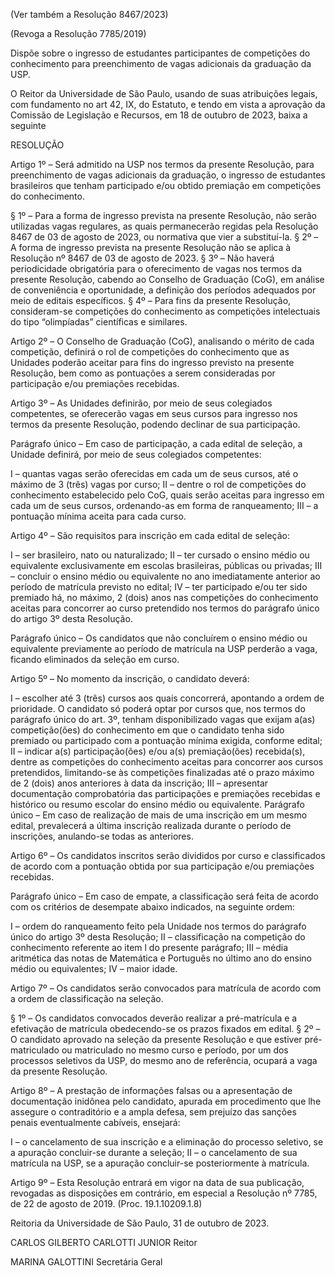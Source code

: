 (Ver também a Resolução 8467/2023)

(Revoga a Resolução 7785/2019)

Dispõe sobre o ingresso de estudantes participantes de competições do conhecimento para preenchimento de vagas adicionais da graduação da USP.

O Reitor da Universidade de São Paulo, usando de suas atribuições legais, com fundamento no art 42, IX, do Estatuto, e tendo em vista a aprovação da Comissão de Legislação e Recursos, em 18 de outubro de 2023, baixa a seguinte

RESOLUÇÃO

Artigo 1º – Será admitido na USP nos termos da presente Resolução, para preenchimento de vagas adicionais da graduação, o ingresso de estudantes brasileiros que tenham participado e/ou obtido premiação em competições do conhecimento.

§ 1º – Para a forma de ingresso prevista na presente Resolução, não serão utilizadas vagas regulares, as quais permanecerão regidas pela Resolução 8467 de 03 de agosto de 2023, ou normativa que vier a substituí-la.
§ 2º – A forma de ingresso prevista na presente Resolução não se aplica à Resolução nº 8467 de 03 de agosto de 2023.
§ 3º – Não haverá periodicidade obrigatória para o oferecimento de vagas nos termos da presente Resolução, cabendo ao Conselho de Graduação (CoG), em análise de conveniência e oportunidade, a definição dos períodos adequados por meio de editais específicos.
§ 4º – Para fins da presente Resolução, consideram-se competições do conhecimento as competições intelectuais do tipo “olimpíadas” científicas e similares.

Artigo 2º – O Conselho de Graduação (CoG), analisando o mérito de cada competição, definirá o rol de competições do conhecimento que as Unidades poderão aceitar para fins do ingresso previsto na presente Resolução, bem como as pontuações a serem consideradas por participação e/ou premiações recebidas.

Artigo 3º – As Unidades definirão, por meio de seus colegiados competentes, se oferecerão vagas em seus cursos para ingresso nos termos da presente Resolução, podendo declinar de sua participação.

Parágrafo único – Em caso de participação, a cada edital de seleção, a Unidade definirá, por meio de seus colegiados competentes:

I – quantas vagas serão oferecidas em cada um de seus cursos, até o máximo de 3 (três) vagas por curso;
II – dentre o rol de competições do conhecimento estabelecido pelo CoG, quais serão aceitas para ingresso em cada um de seus cursos, ordenando-as em forma de ranqueamento;
III – a pontuação mínima aceita para cada curso.

Artigo 4º – São requisitos para inscrição em cada edital de seleção:

I – ser brasileiro, nato ou naturalizado;
II – ter cursado o ensino médio ou equivalente exclusivamente em escolas brasileiras, públicas ou privadas;
III – concluir o ensino médio ou equivalente no ano imediatamente anterior ao período de matrícula previsto no edital;
IV – ter participado e/ou ter sido premiado há, no máximo, 2 (dois) anos nas competições do conhecimento aceitas para concorrer ao curso pretendido nos termos do parágrafo único do artigo 3º desta Resolução.

Parágrafo único – Os candidatos que não concluírem o ensino médio ou equivalente previamente ao período de matrícula na USP perderão a vaga, ficando eliminados da seleção em curso.

Artigo 5º – No momento da inscrição, o candidato deverá:

I – escolher até 3 (três) cursos aos quais concorrerá, apontando a ordem de prioridade. O candidato só poderá optar por cursos que, nos termos do parágrafo único do art. 3º, tenham disponibilizado vagas que exijam a(as) competição(ões) do conhecimento em que o candidato tenha sido premiado ou participado com a pontuação mínima exigida, conforme edital;
II – indicar a(s) participação(ões) e/ou a(s) premiação(ões) recebida(s), dentre as competições do conhecimento aceitas para concorrer aos cursos pretendidos, limitando-se às competições finalizadas até o prazo máximo de 2 (dois) anos anteriores à data da inscrição;
III – apresentar documentação comprobatória das participações e premiações recebidas e histórico ou resumo escolar do ensino médio ou equivalente.
Parágrafo único – Em caso de realização de mais de uma inscrição em um mesmo edital, prevalecerá a última inscrição realizada durante o período de inscrições, anulando-se todas as anteriores.

Artigo 6º – Os candidatos inscritos serão divididos por curso e classificados de acordo com a pontuação obtida por sua participação e/ou premiações recebidas.

Parágrafo único – Em caso de empate, a classificação será feita de acordo com os critérios de desempate abaixo indicados, na seguinte ordem:

I – ordem do ranqueamento feito pela Unidade nos termos do parágrafo único do artigo 3º desta Resolução;
II – classificação na competição do conhecimento referente ao item l do presente parágrafo;
III – média aritmética das notas de Matemática e Português no último ano do ensino médio ou equivalentes;
IV – maior idade.

Artigo 7º – Os candidatos serão convocados para matrícula de acordo com a ordem de classificação na seleção.

§ 1º – Os candidatos convocados deverão realizar a pré-matrícula e a efetivação de matrícula obedecendo-se os prazos fixados em edital.
§ 2º – O candidato aprovado na seleção da presente Resolução e que estiver pré-matriculado ou matriculado no mesmo curso e período, por um dos processos seletivos da USP, do mesmo ano de referência, ocupará a vaga da presente Resolução.

Artigo 8º – A prestação de informações falsas ou a apresentação de documentação inidônea pelo candidato, apurada em procedimento que lhe assegure o contraditório e a ampla defesa, sem prejuízo das sanções penais eventualmente cabíveis, ensejará:

I – o cancelamento de sua inscrição e a eliminação do processo seletivo, se a apuração concluir-se durante a seleção;
II – o cancelamento de sua matrícula na USP, se a apuração concluir-se posteriormente à matrícula.

Artigo 9º – Esta Resolução entrará em vigor na data de sua publicação, revogadas as disposições em contrário, em especial a Resolução nº 7785, de 22 de agosto de 2019. (Proc. 19.1.10209.1.8)

Reitoria da Universidade de São Paulo, 31 de outubro de 2023.

CARLOS GILBERTO CARLOTTI JUNIOR
Reitor

MARINA GALOTTINI
Secretária Geral